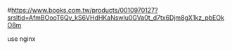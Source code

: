 #https://www.books.com.tw/products/0010970127?srsltid=AfmBOooT6Qv_kS6VHdHKaNswlu0GVa0t_d7tx6Djm8gX1kz_pbEOkO8m

use nginx
